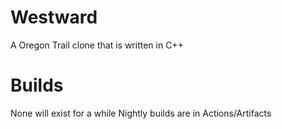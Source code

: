 # Westward
A Oregon Trail clone that is written in C++

# Builds
None will exist for a while
Nightly builds are in Actions/Artifacts
